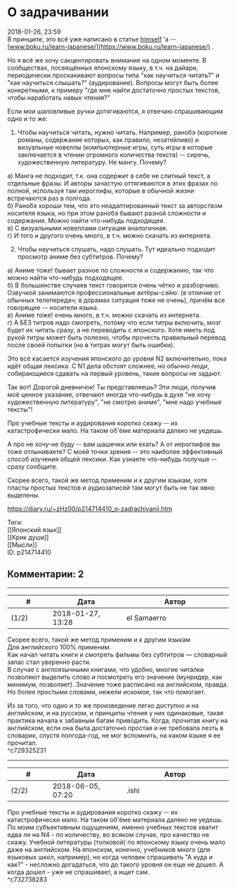 О задрачивании
==============

  
2018-01-26, 23:59  
 В принципе, это всё уже написано в статье  [himself](http://himself.diary.ru "void")  'а --  [www.boku.ru/learn-japanese/](https://www.boku.ru/learn-japanese/)  .   
   
 Но я всё же хочу сакцентировать внимание на одном моменте. В сообществах, посвящённых японскому языку, в т.ч. на дайари, периодически проскакивают вопросы типа "как научиться читать?" и "как научиться слышать?" (аудирование). Вопросы могут быть более конкретными, к примеру "где мне найти достаточно простых текстов, чтобы наработать навык чтения?"   
   
 Если мои шаловливые ручки дотягиваются, я отвечаю спрашивающим одно и то же:   
   
 1. Чтобы научиться читать, нужно читать. Например, ранобэ (короткие романы, содержание которых, как правило, незатейливо) и визуальные новеллы (компьютерные игры, суть игры в которые заключается в чтении огромного количества текста) -- сиречь, художественную литературу. Не мангу. Почему?   
   
 а) Манга не подходит, т.к. она содержит в себе не слитный текст, а отдельные фразы. И авторы зачастую оттягиваются в этих фразах по полной, используя там иероглифы, которые в обычной жизни встречаются раз в полгода.   
 б) Ранобэ хороши тем, что это неадаптированный текст за авторством носителя языка, но при этом ранобэ бывают разной сложности и содержания. Можно найти что-нибудь подходящее.   
 в) С визуальными новеллами ситуация аналогичная.   
 г) И того и другого очень много, в т.ч. можно скачать из интернета.   
   
 2. Чтобы научиться слушать, надо слушать. Тут идеально подходит просмотр аниме без субтитров. Почему?   
   
 а) Аниме тоже! бывает разное по сложности и содержанию, так что можно найти что-нибудь подходящее.   
 б) В большинстве случаев текст говорится очень чётко и разборчиво. Озвучкой занимаются профессиональные актёры-сэйю: (в отличие от обычных телепередач; в дорамах ситуация тоже не очень), причём все говорящие -- носители языка.   
 в) Аниме тоже! очень много, в т.ч. можно скачать из интернета.   
 г) А БЕЗ титров надо смотреть, потому что если титры включить, мозг будет их читать сразу, а не переводить с японского. Хотя иметь под рукой титры может быть полезно, чтобы прочесть правильный перевод после своей попытки (но в титрах могут быть ошибки).   
   
 Это всё касается изучения японского до уровня N2 включительно, пока идёт общая лексика. С N1 дела обстоят сложнее, но обычно люди, собирающиеся сдавать на первый уровень, такие вопросы не задают.   
   
 Так вот! Дорогой дневничок! Ты представляешь? Эти люди, получив моё ценное указание, отвечают иногда что-нибудь в духе "не хочу художественную литературу", "не смотрю аниме", "мне надо учебные тексты"!   
   
 Про учебные тексты и аудирования коротко скажу -- их катастрофически мало. На таком об'ёме материала далеко не уедешь.   
   
 А про не хочу-не буду -- вам шашечки или ехать? А от иероглифов вы тоже отлыниваете? С моей точки зрения -- это наиболее эффективный способ изучения общей лексики. Как узнаете что-нибудь получше -- сразу сообщите.   
   
 Скорее всего, такой же метод применим и к другим языкам, хотя пласты простых текстов и аудиозаписей там могут быть не так явно выделены.   
  
<https://diary.ru/~zHz00/p214714410_o-zadrachivanii.htm>  
  
Теги:  
[[Японский язык]]  
[[Крик души]]  
[[Мысли]]  
ID: p214714410  


Комментарии: 2
--------------

  


---



|         #         |              Дата              |                     Автор                     |           ID           |
| --- | --- | --- | --- |
| (1/2) | 2018-01-27, 13:28 | el Samaerro | c729325231 |

  
  Скорее всего, такой же метод применим и к другим языкам    
 Для английского 100% применим.   
 Как начал читать книги и смотреть фильмы без субтитров — словарный запас стал уверенно расти.   
 В случае с англоязычными книгами, что удобно, многие читалки позволяют выделить слово и посмотреть его значение (мунридер, как минимум, позволяет). Значение тоже расписано на английском, правда. Но более простыми словами, нежели искомое, так что помогает.   
   
 Из за того, что одно и то же произведение легко доступно и на английском, и на русском, и принципы чтения у них одинаковые, такая практика начала к забавным багам приводить. Когда, прочитав книгу на английском, если она была достаточно простая и не требовала лезть в словарик, спустя полгода-год, не мог вспомнить, на каком языке я ее прочитал.   
 ^c729325231

---



|         #         |              Дата              |                     Автор                     |           ID           |
| --- | --- | --- | --- |
| (2/2) | 2018-06-05, 07:20 | .ishi | c732738283 |

  
  Про учебные тексты и аудирования коротко скажу -- их катастрофически мало. На таком об'ёме материала далеко не уедешь.    
 По моим субъективным ощущениям, именно учебных текстов хватит едва ли на N4 - по количеству, во всяком случае, про качество не скажу. Учебной литературы (толковой) по японскому языку очень мало даже на английском. На японском, конечно, учебников много (для языковых школ, например), но когда человек спрашивать "А куда и как?" - несложно догадаться, что до такого уровня он еще не дошел. А когда дошел - уже не спрашивает, а ищет сам.   
 ^c732738283